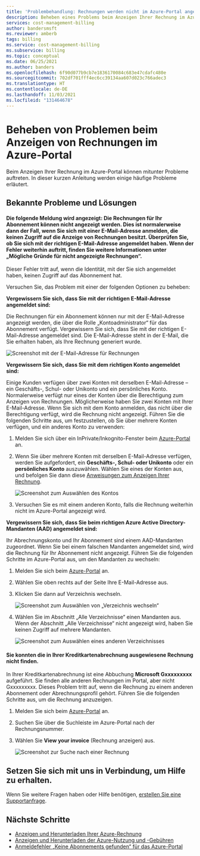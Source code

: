 ```yaml
---
title: 'Problembehandlung: Rechnungen werden nicht im Azure-Portal angezeigt'
description: Beheben eines Problems beim Anzeigen Ihrer Rechnung im Azure-Portal
services: cost-management-billing
author: bandersmsft
ms.reviewer: amberb
tags: billing
ms.service: cost-management-billing
ms.subservice: billing
ms.topic: conceptual
ms.date: 06/25/2021
ms.author: banders
ms.openlocfilehash: 6f90d077b9cb7e1836170084c683e47cdafc480e
ms.sourcegitcommit: 702df701fff4ec6cc39134aa607d023c766adec3
ms.translationtype: HT
ms.contentlocale: de-DE
ms.lasthandoff: 11/03/2021
ms.locfileid: "131464678"
---
```

# <a name="troubleshoot-issues-while-trying-to-view-invoice-in-the-azure-portal"></a>Beheben von Problemen beim Anzeigen von Rechnungen im Azure-Portal

Beim Anzeigen Ihrer Rechnung im Azure-Portal können mitunter Probleme auftreten. In dieser kurzen Anleitung werden einige häufige Probleme erläutert.
 
## <a name="common-issues-and-solutions"></a>Bekannte Probleme und Lösungen

#### <a name="you-see-the-message-we-cant-display-the-invoices-for-your-subscription-this-typically-happens-when-you-sign-in-with-an-email-which-doesnt-have-access-to-view-invoices-check-youve-signed-in-with-the-correct-email-address-if-you-are-still-seeing-the-error-see-why-you-might-not-see-an-invoice"></a><a name="subnotfound"></a> Die folgende Meldung wird angezeigt: Die Rechnungen für Ihr Abonnement können nicht angezeigt werden. Dies ist normalerweise dann der Fall, wenn Sie sich mit einer E-Mail-Adresse anmelden, die keinen Zugriff auf die Anzeige von Rechnungen besitzt. Überprüfen Sie, ob Sie sich mit der richtigen E-Mail-Adresse angemeldet haben. Wenn der Fehler weiterhin auftritt, finden Sie weitere Informationen unter „Mögliche Gründe für nicht angezeigte Rechnungen“.

Dieser Fehler tritt auf, wenn die Identität, mit der Sie sich angemeldet haben, keinen Zugriff auf das Abonnement hat.

Versuchen Sie, das Problem mit einer der folgenden Optionen zu beheben: 

**Vergewissern Sie sich, dass Sie mit der richtigen E-Mail-Adresse angemeldet sind:**

Die Rechnungen für ein Abonnement können nur mit der E-Mail-Adresse angezeigt werden, die über die Rolle „Kontoadministrator“ für das Abonnement verfügt. Vergewissern Sie sich, dass Sie mit der richtigen E-Mail-Adresse angemeldet sind. Die E-Mail-Adresse steht in der E-Mail, die Sie erhalten haben, als Ihre Rechnung generiert wurde.  

  ![Screenshot mit der E-Mail-Adresse für Rechnungen](./media/troubleshoot-cant-find-invoice/invoice-email.png)

**Vergewissern Sie sich, dass Sie mit dem richtigen Konto angemeldet sind:**

Einige Kunden verfügen über zwei Konten mit derselben E-Mail-Adresse – ein Geschäfts-, Schul- oder Unikonto und ein persönliches Konto. Normalerweise verfügt nur eines der Konten über die Berechtigung zum Anzeigen von Rechnungen. Möglicherweise haben Sie zwei Konten mit Ihrer E-Mail-Adresse. Wenn Sie sich mit dem Konto anmelden, das nicht über die Berechtigung verfügt, wird die Rechnung nicht angezeigt. Führen Sie die folgenden Schritte aus, um festzustellen, ob Sie über mehrere Konten verfügen, und ein anderes Konto zu verwenden:

1. Melden Sie sich über ein InPrivate/Inkognito-Fenster beim [Azure-Portal](https://portal.azure.com) an.
1. Wenn Sie über mehrere Konten mit derselben E-Mail-Adresse verfügen, werden Sie aufgefordert, ein **Geschäfts-, Schul- oder Unikonto** oder ein **persönliches Konto** auszuwählen. Wählen Sie eines der Konten aus, und befolgen Sie dann diese [Anweisungen zum Anzeigen Ihrer Rechnung](../understand/download-azure-invoice.md#download-your-mosp-azure-subscription-invoice).  

    ![Screenshot zum Auswählen des Kontos](./media/troubleshoot-cant-find-invoice/two-accounts.png)

1. Versuchen Sie es mit einem anderen Konto, falls die Rechnung weiterhin nicht im Azure-Portal angezeigt wird.

**Vergewissern Sie sich, dass Sie beim richtigen Azure Active Directory-Mandanten (AAD) angemeldet sind:**

Ihr Abrechnungskonto und Ihr Abonnement sind einem AAD-Mandanten zugeordnet. Wenn Sie bei einem falschen Mandanten angemeldet sind, wird die Rechnung für Ihr Abonnement nicht angezeigt. Führen Sie die folgenden Schritte im Azure-Portal aus, um den Mandanten zu wechseln:

1. Melden Sie sich beim [Azure-Portal](https://portal.azure.com) an.
1. Wählen Sie oben rechts auf der Seite Ihre E-Mail-Adresse aus.
1. Klicken Sie dann auf Verzeichnis wechseln.  

    ![Screenshot zum Auswählen von „Verzeichnis wechseln“](./media/troubleshoot-cant-find-invoice/select-switch-tenant.png)

1. Wählen Sie im Abschnitt „Alle Verzeichnisse“ einen Mandanten aus. Wenn der Abschnitt „Alle Verzeichnisse“ nicht angezeigt wird, haben Sie keinen Zugriff auf mehrere Mandanten.  

    ![Screenshot zum Auswählen eines anderen Verzeichnisses](./media/troubleshoot-cant-find-invoice/select-another-tenant.png)

#### <a name="you-couldnt-find-the-invoice-that-you-see-on-your-credit-card-statement"></a><a name="cantsearchinvoice"></a>Sie konnten die in Ihrer Kreditkartenabrechnung ausgewiesene Rechnung nicht finden.

In Ihrer Kreditkartenabrechnung ist eine Abbuchung **Microsoft Gxxxxxxxxx** aufgeführt. Sie finden alle anderen Rechnungen im Portal, aber nicht Gxxxxxxxxx. Dieses Problem tritt auf, wenn die Rechnung zu einem anderen Abonnement oder Abrechnungsprofil gehört. Führen Sie die folgenden Schritte aus, um die Rechnung anzuzeigen.

1. Melden Sie sich beim [Azure-Portal](https://portal.azure.com) an.
1. Suchen Sie über die Suchleiste im Azure-Portal nach der Rechnungsnummer.
1. Wählen Sie **View your invoice** (Rechnung anzeigen) aus.  

    ![Screenshot zur Suche nach einer Rechnung](./media/troubleshoot-cant-find-invoice/search-invoice.png)

## <a name="contact-us-for-help"></a>Setzen Sie sich mit uns in Verbindung, um Hilfe zu erhalten.

Wenn Sie weitere Fragen haben oder Hilfe benötigen, [erstellen Sie eine Supportanfrage](https://ms.portal.azure.com/#blade/Microsoft_Azure_Support/HelpAndSupportBlade/newsupportrequest).

## <a name="next-steps"></a>Nächste Schritte

- [Anzeigen und Herunterladen Ihrer Azure-Rechnung](../understand/download-azure-invoice.md)
- [Anzeigen und Herunterladen der Azure-Nutzung und -Gebühren](../understand/download-azure-daily-usage.md)
- [Anmeldefehler „Keine Abonnements gefunden“ für das Azure-Portal](no-subscriptions-found.md)